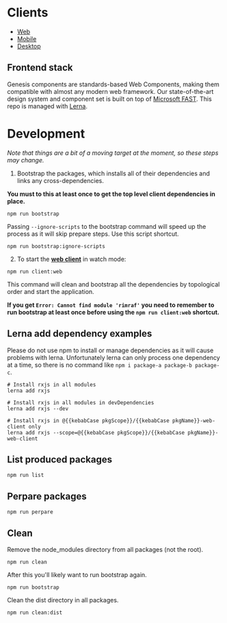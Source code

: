 # Clients

- [Web](./web/README.md)
- [Mobile](./web/README.md)
- [Desktop](./desktop/README.md)

## Frontend stack

Genesis components are standards-based Web Components, making them compatible with almost any modern web framework.
Our state-of-the-art design system and component set is built on top of
[Microsoft FAST](https://www.fast.design/docs/introduction/).
This repo is managed with [Lerna](https://github.com/lerna/lerna).

# Development

*Note that things are a bit of a moving target at the moment, so these steps may change.*

1. Bootstrap the packages, which installs all of their dependencies and links any cross-dependencies.

**You must to this at least once to get the top level client dependencies in place.**

```shell
npm run bootstrap
```

Passing `--ignore-scripts` to the bootstrap command will speed up the process as it will skip prepare steps. Use this 
script shortcut.

```shell
npm run bootstrap:ignore-scripts
```

2. To start the **[web client](./web/README.md)** in watch mode:

```shell
npm run client:web
```

This command will clean and bootstrap all the dependencies by topological order and start the application.

**If you get `Error: Cannot find module 'rimraf'` you need to remember to run bootstrap at least once before using the
`npm run client:web` shortcut.**

## Lerna add dependency examples

Please do not use npm to install or manage dependencies as it will cause problems with lerna. Unfortunately lerna can
only process one dependency at a time, so there is no command like `npm i package-a package-b package-c`.

```shell
# Install rxjs in all modules
lerna add rxjs

# Install rxjs in all modules in devDependencies
lerna add rxjs --dev

# Install rxjs in @{{kebabCase pkgScope}}/{{kebabCase pkgName}}-web-client only
lerna add rxjs --scope=@{{kebabCase pkgScope}}/{{kebabCase pkgName}}-web-client
```

## List produced packages

```shell
npm run list
```

## Perpare packages

```shell
npm run perpare
```

## Clean

Remove the node_modules directory from all packages (not the root).

```shell
npm run clean
```

After this you'll likely want to run bootstrap again.

```shell
npm run bootstrap
```

Clean the dist directory in all packages.

```shell
npm run clean:dist
```
